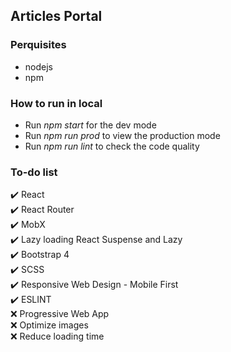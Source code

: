 ## Articles Portal

### Perquisites
- nodejs
- npm

### How to run in local
- Run *npm start* for the dev mode
- Run *npm run prod* to view the production mode
- Run *npm run lint* to check the code quality 
 
### To-do list
:heavy_check_mark: React    
:heavy_check_mark: React Router    
:heavy_check_mark: MobX  
:heavy_check_mark: Lazy loading React Suspense and Lazy   
:heavy_check_mark: Bootstrap 4    
:heavy_check_mark: SCSS  
:heavy_check_mark: Responsive Web Design - Mobile First         
:heavy_check_mark: ESLINT   
:x: Progressive Web App  
:x: Optimize images  
:x: Reduce loading time  
